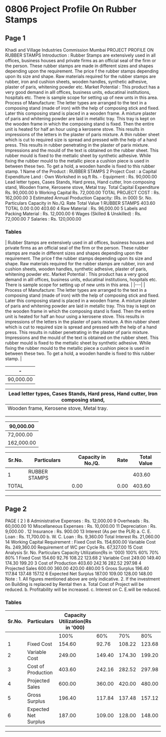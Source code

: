 # 0806 Project Profile On Rubber Stamps

## Page 1

Khadi and Village Industries Commission Mumbai PROJECT PROFILE ON RUBBER STAMPS Introduction : Rubber Stamps are extensively used in all offices, business houses and private firms as an official seal of the firm or the person. These rubber stamps are made in different sizes and shapes depending upon the requirement. The price f the rubber stamps depending upon its size and shape. Raw materials required for the rubber stamps are rubber, iron and cushion sheets, wooden handles, synthetic adhesive, plaster of paris, whitening powder etc. Market Potential : This product has a very good demand in alll offices, business units, educatinal institutions, hospitals etc. There is sample scope for setting up of new unts in this area. Process of Manufacture: The letter types are arranged to the text in a composing stand (made of iron) with the help of composing stick and fixed. Later this composing stand is placed in a wooden frame. A mixture plaster of paris and whitening powder are laid in metallic tray. This tray is kept on the wooden frame in which the composing stand is fixed. Then the entire unit is heated for half an hour using a kerosene stove. This results in impressions of the letters in the plaster of paris mixture. A thin rubber sheet which is cut to required size is spread and pressed with the help of a hand press. This results in rubber penetrating in the plaster of parix mixture. Impressions and the mould of the text is obtained on the rubber sheet. This rubber mould is fixed to the mettalic sheet by synthetic adhesive. While fixing the rubber mould to the metallic piece a cushion piece is used in between these two. To get a hold, a wooden handle is fixed to this rubber stamp. 1 Name of the Product : RUBBER STAMPS 2 Project Cost : a Capital Expenditure Land : Own Workshed in sq.ft Rs. - Equipment : Rs. 90,000.00 Lead letter types, Cases Stands, Hard press, Hand cutter, Iron composing stand, Wooden frame, Kerosene stove, Metal tray. Total Capital Expenditure Rs. 90,000.00 b Working Capital Rs. 72,000.00 TOTAL PROJECT COST : Rs. 162,000.00 3 Estimated Annual Production Capacity: (Rs. in 000) Sr. No. Particulars Capacity in No./Q. Rate Total Value 1 RUBBER STAMPS 403.60 TOTAL 0.00 0.00 403.60 4 Raw Material : Rs. 96,000.00 5 Labels and Packing Material : Rs. 12,000.00 6 Wages (Skilled & Unskilled) : Rs. 72,000.00 7 Salaries : Rs. 120,000.00

### Tables

| Rubber Stamps are extensively used in all offices, business houses and private firms as an official seal of the
firm or the person. These rubber stamps are made in different sizes and shapes depending upon the
requirement. The price f the rubber stamps depending upon its size and shape. Raw materials required for the
rubber stamps are rubber, iron and cushion sheets, wooden handles, synthetic adhesive, plaster of paris,
whitening powder etc. Market Potential : This product has a very good demand in alll offices, business units,
educatinal institutions, hospitals etc. There is sample scope for setting up of new unts in this area. |
|---|
| Process of Manufacture: The letter types are arranged to the text in a composing stand (made of iron) with the help of
composing stick and fixed. Later this composing stand is placed in a wooden frame. A mixture plaster of paris and whitening
powder are laid in metallic tray. This tray is kept on the wooden frame in which the composing stand is fixed. Then the entire
unit is heated for half an hour using a kerosene stove. This results in impressions of the letters in the plaster of paris mixture.
A thin rubber sheet which is cut to required size is spread and pressed with the help of a hand press. This results in rubber
penetrating in the plaster of parix mixture. Impressions and the mould of the text is obtained on the rubber sheet. This rubber
mould is fixed to the mettalic sheet by synthetic adhesive. While fixing the rubber mould to the metallic piece a cushion piece
is used in between these two. To get a hold, a wooden handle is fixed to this rubber stamp. |

| - |
|---|
| 90,000.00 |

| Lead letter types, Cases Stands, Hard press, Hand cutter, Iron composing stand, |
|---|
| Wooden frame, Kerosene stove, Metal tray. |
|  |
|  |

| 90,000.00 |
|---|
| 72,000.00 |
| 162,000.00 |

| Sr.No. | Particulars | Capacity in No./Q. | Rate | Total Value |
|---|---|---|---|---|
| 1 | RUBBER STAMPS |  |  | 403.60 |
| TOTAL |  | 0.00 | 0.00 | 403.60 |

---

## Page 2

PAGE ( 2 ) 8 Administrative Expenses : Rs. 12,000.00 9 Overheads : Rs. 60,000.00 10 Miscellaneous Expenses : Rs. 10,000.00 11 Depreciation : Rs. 9,000.00 . 12 Insurance : Rs. 900.00 13 Interest (As per the PLR) a. C. E. Loan : Rs. 11,700.00 b. W. C. Loan : Rs. 9,360.00 Total Interest Rs. 21,060.00 14 Working Capital Requirement : Fixed Cost Rs. 154,600.00 Variable Cost Rs. 249,360.00 Requirement of WC per Cycle Rs. 67,327.00 15 Cost Analysis Sr. No. Particulars Capacity Utilization(Rs in '000) 100% 60% 70% 80% 1 Fixed Cost 154.60 92.76 108.22 123.68 2 Variable Cost 249.00 149.40 174.30 199.20 3 Cost of Production 403.60 242.16 282.52 297.98 4 Projected Sales 600.00 360.00 420.00 480.00 5 Gross Surplus 196.40 117.84 137.48 157.12 6 Expected Net Surplus 187.00 109.00 128.00 148.00 Note : 1. All figures mentioned above are only indicative. 2. If the investment on Building is replaced by Rental then a. Total Cost of Project will be reduced. b. Profitability will be increased. c. Interest on C. E.will be reduced.

### Tables

| Sr.No. | Particulars | Capacity Utilization(Rs in '000) |  |  |  |
|---|---|---|---|---|---|
|  |  | 100% | 60% | 70% | 80% |
| 1 | Fixed Cost | 154.60 | 92.76 | 108.22 | 123.68 |
| 2 | Variable Cost | 249.00 | 149.40 | 174.30 | 199.20 |
| 3 | Cost of Production | 403.60 | 242.16 | 282.52 | 297.98 |
| 4 | Projected Sales | 600.00 | 360.00 | 420.00 | 480.00 |
| 5 | Gross Surplus | 196.40 | 117.84 | 137.48 | 157.12 |
| 6 | Expected Net Surplus | 187.00 | 109.00 | 128.00 | 148.00 |

---
